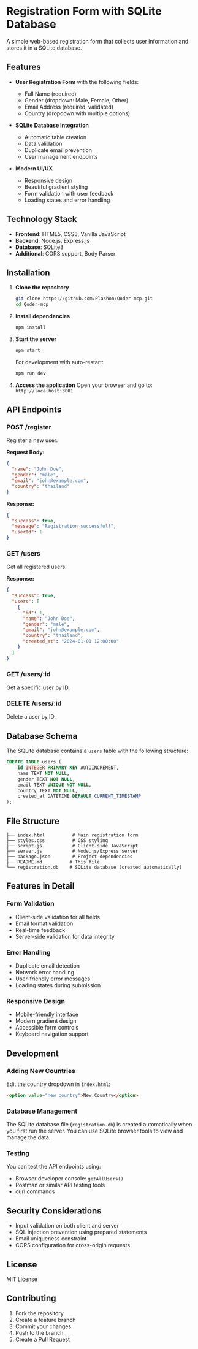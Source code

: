 # Registration Form with SQLite Database

A simple web-based registration form that collects user information and stores it in a SQLite database.

## Features

- **User Registration Form** with the following fields:
  - Full Name (required)
  - Gender (dropdown: Male, Female, Other)
  - Email Address (required, validated)
  - Country (dropdown with multiple options)

- **SQLite Database Integration**
  - Automatic table creation
  - Data validation
  - Duplicate email prevention
  - User management endpoints

- **Modern UI/UX**
  - Responsive design
  - Beautiful gradient styling
  - Form validation with user feedback
  - Loading states and error handling

## Technology Stack

- **Frontend**: HTML5, CSS3, Vanilla JavaScript
- **Backend**: Node.js, Express.js
- **Database**: SQLite3
- **Additional**: CORS support, Body Parser

## Installation

1. **Clone the repository**
   ```bash
   git clone https://github.com/Plashon/Qoder-mcp.git
   cd Qoder-mcp
   ```

2. **Install dependencies**
   ```bash
   npm install
   ```

3. **Start the server**
   ```bash
   npm start
   ```
   
   For development with auto-restart:
   ```bash
   npm run dev
   ```

4. **Access the application**
   Open your browser and go to: `http://localhost:3001`

## API Endpoints

### POST /register
Register a new user.

**Request Body:**
```json
{
  "name": "John Doe",
  "gender": "male",
  "email": "john@example.com",
  "country": "thailand"
}
```

**Response:**
```json
{
  "success": true,
  "message": "Registration successful!",
  "userId": 1
}
```

### GET /users
Get all registered users.

**Response:**
```json
{
  "success": true,
  "users": [
    {
      "id": 1,
      "name": "John Doe",
      "gender": "male",
      "email": "john@example.com",
      "country": "thailand",
      "created_at": "2024-01-01 12:00:00"
    }
  ]
}
```

### GET /users/:id
Get a specific user by ID.

### DELETE /users/:id
Delete a user by ID.

## Database Schema

The SQLite database contains a `users` table with the following structure:

```sql
CREATE TABLE users (
    id INTEGER PRIMARY KEY AUTOINCREMENT,
    name TEXT NOT NULL,
    gender TEXT NOT NULL,
    email TEXT UNIQUE NOT NULL,
    country TEXT NOT NULL,
    created_at DATETIME DEFAULT CURRENT_TIMESTAMP
);
```

## File Structure

```
├── index.html          # Main registration form
├── styles.css          # CSS styling
├── script.js           # Client-side JavaScript
├── server.js           # Node.js/Express server
├── package.json        # Project dependencies
├── README.md          # This file
└── registration.db    # SQLite database (created automatically)
```

## Features in Detail

### Form Validation
- Client-side validation for all fields
- Email format validation
- Real-time feedback
- Server-side validation for data integrity

### Error Handling
- Duplicate email detection
- Network error handling
- User-friendly error messages
- Loading states during submission

### Responsive Design
- Mobile-friendly interface
- Modern gradient design
- Accessible form controls
- Keyboard navigation support

## Development

### Adding New Countries
Edit the country dropdown in `index.html`:

```html
<option value="new_country">New Country</option>
```

### Database Management
The SQLite database file (`registration.db`) is created automatically when you first run the server. You can use SQLite browser tools to view and manage the data.

### Testing
You can test the API endpoints using:
- Browser developer console: `getAllUsers()`
- Postman or similar API testing tools
- curl commands

## Security Considerations

- Input validation on both client and server
- SQL injection prevention using prepared statements
- Email uniqueness constraint
- CORS configuration for cross-origin requests

## License

MIT License

## Contributing

1. Fork the repository
2. Create a feature branch
3. Commit your changes
4. Push to the branch
5. Create a Pull Request